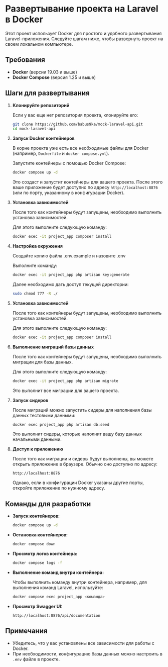 # Развертывание проекта на Laravel в Docker

Этот проект использует Docker для простого и удобного развертывания Laravel-приложения. Следуйте шагам ниже, чтобы развернуть проект на своем локальном компьютере.

## Требования

- **Docker** (версии 19.03 и выше)
- **Docker Compose** (версия 1.25 и выше)

## Шаги для развертывания

1. **Клонируйте репозиторий**

   Если у вас еще нет репозитория проекта, клонируйте его:

   ```bash
   git clone https://github.com/babus9ka/mock-laravel-api.git
   cd mock-laravel-api
   ```

2. **Запуск Docker контейнеров**

   В корне проекта уже есть все необходимые файлы для Docker (например, `Dockerfile` и `docker compose.yml`).

   Запустите контейнеры с помощью Docker Compose:

   ```bash
   docker compose up -d
   ```

   Это создаст и запустит контейнеры для вашего проекта. После этого ваше приложение будет доступно по адресу `http://localhost:8876` (или по порту, указанному в конфигурации Docker).

3. **Установка зависимостей**

   После того как контейнеры будут запущены, необходимо выполнить установка зависимостей.

   Для этого выполните следующую команду:

   ```bash
   docker exec -it project_app composer install
   ```

4. **Настройка окружения**

    Создайте копию файла .env.example и назовите .env

    Выполните команду:
    ```bash
   docker exec -it project_app php artisan key:generate
   ```

   Далее необходимо дать доступ текущей директории:
    ```bash
   sudo chmod 777 -R ./
   ```
   
5. **Установка зависимостей**

   После того как контейнеры будут запущены, необходимо выполнить установка зависимостей.

   Для этого выполните следующую команду:

   ```bash
   docker exec -it project_app composer install
   ```


6. **Выполнение миграций базы данных**

   После того как контейнеры будут запущены, необходимо выполнить миграции для базы данных.

   Для этого выполните следующую команду:

   ```bash
   docker exec -it project_app php artisan migrate
   ```

   Это выполнит все миграции для вашего проекта.

7. **Запуск сидеров**

   После миграций можно запустить сидеры для наполнения базы данных тестовыми данными:

   ```bash
   docker exec project_app php artisan db:seed
   ```

   Это выполнит сидеры, которые наполнит вашу базу данных начальными данными.

8. **Доступ к приложению**

   После того как миграции и сидеры будут выполнены, вы можете открыть приложение в браузере. Обычно оно доступно по адресу:

   ```
   http://localhost:8876
   ```

   Однако, если в конфигурации Docker указаны другие порты, откройте приложение по нужному адресу.

## Команды для разработки

- **Запуск контейнеров:**

  ```bash
  docker compose up -d
  ```

- **Остановка контейнеров:**

  ```bash
  docker compose down
  ```

- **Просмотр логов контейнера:**

  ```bash
  docker compose logs -f
  ```

- **Выполнение команд внутри контейнера:**

  Чтобы выполнить команду внутри контейнера, например, для выполнения команд Laravel, используйте:

  ```bash
  docker compose exec project_app <команда>
  ```

- **Просмотр Swagger UI:**

  ```
  http://localhost:8876/api/documentation
  ```

## Примечания

- Убедитесь, что у вас установлены все зависимости для работы с Docker.
- При необходимости, конфигурацию базы данных можно настроить в `.env` файле в проекте.
